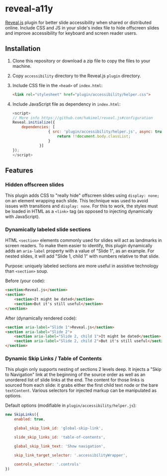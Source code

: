 # reveal-a11y
[Reveal.js](https://github.com/hakimel/reveal.js/) plugin for better slide accessibility when shared or distributed online. Include CSS and JS in your slide's index file to hide offscreen slides and improve accessibility for keyboard and screen reader users.

## Installation
1. Clone this repository or download a zip file to copy the files to your machine. 
	
1. Copy `accessibility` directory to the Reveal.js `plugin` directory.
	
1. Include CSS file in the `<head>` of `index.html`:
	
	```html
	<link rel="stylesheet" href="plugin/accessibility/helper.css">
	```
	
1. Include JavaScript file as dependency in `index.html`:
	
	```javascript
	<script>
	// More info https://github.com/hakimel/reveal.js#configuration
	Reveal.initialize({
		dependencies: [
                    { src: 'plugin/accessibility/helper.js', async: true, condition: function() { 
                    	return !!document.body.classList; 
                    } 
                }]
	});
	</script>
	```

## Features

### Hidden offscreen slides

This plugin adds CSS to "really hide" offscreen slides using `display: none;` on an element wrapping each slide. This technique was used to avoid issues with transitions and `display: none`. For this to work, the styles must be loaded in HTML as a `<link>` tag (as opposed to injecting dynamically with JavaScript).

### Dynamically labeled slide sections

HTML `<section>` elements commonly used for slides will act as landmarks in screen readers. To make them easier to identify, this plugin dynamically adds an `aria-label` property with a value of "Slide 1", as an example. For nested slides, it will add "Slide 1, child 1" with numbers relative to that slide.

Purpose: uniquely labeled sections are more useful in assistive technology than `<section>` soup.

Before (your code):
```html
<section>Reveal.js</section>
<section>
	<section>It might be dated</section>
	<section>But it's still useful</section>
</section>
```

After (dynamically rendered code):
```html
<section aria-label="Slide 1">Reveal.js</section>
<section aria-label="Slide 2">
	<section aria-label="Slide 2, child 1">It might be dated</section>
	<section aria-label="Slide 2, child 2">But it's still useful</section>
</section>
```

### Dynamic Skip Links / Table of Contents 

This plugin only supports nesting of sections 2 levels deep. It injects a "Skip to Navigation" link at the beginning of the source order as well as an unordered list of slide links at the end. The content for those links is sourced from each slide: it grabs either the first child text node or the bare `textContent`. Various selectors for injected markup can be manipulated as options.

Default options (modifiable in `plugin/accessibility/helper.js`):

```javascript
new SkipLinks({
	enabled: true,

	global_skip_link_id: 'global-skip-link',

	slide_skip_links_id: 'table-of-contents',

	global_skip_link_text: 'Show navigation',

	skip_link_target_selector: '.accessibilityWrapper',

	controls_selector: '.controls'
})
```
